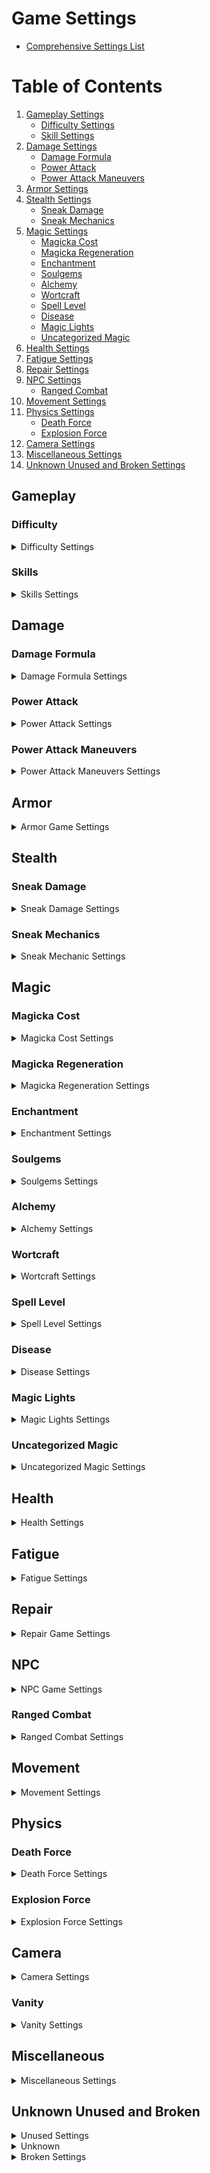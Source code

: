 # Game Settings

* [Comprehensive Settings List](https://cs.uesp.net/wiki/Comprehensive_Settings_List)

# Table of Contents

1. [Gameplay Settings](#Gameplay)
	* [Difficulty Settings](#Difficulty)
	* [Skill Settings](#Skills)
2. [Damage Settings](#Damage)
	* [Damage Formula](#Damage-Formula)
	* [Power Attack](#Power-Attack)
	* [Power Attack Maneuvers](#Power-Attack-Maneuvers)
3. [Armor Settings](#Armor)
4. [Stealth Settings](#Stealth)
	* [Sneak Damage](#Sneak-Damage)
	* [Sneak Mechanics](#Sneak-Mechanics)
5. [Magic Settings](#Magic)
	* [Magicka Cost](#Magicka-Cost)
	* [Magicka Regeneration](#Magicka-Regeneration)
	* [Enchantment](#Enchantment)
	* [Soulgems](#Soulgems)
	* [Alchemy](#Alchemy)
	* [Wortcraft](#Wortcraft)
	* [Spell Level](#Spell-Level)
	* [Disease](#Disease)
	* [Magic Lights](#Magic-Lights)
	* [Uncategorized Magic](#Uncategorized-Magic)
7. [Health Settings](#Health)
8. [Fatigue Settings](#Fatigue)
9. [Repair Settings](#Repair)
10. [NPC Settings](#NPC)
	* [Ranged Combat](#Ranged-Combat)
11. [Movement Settings](#Movement)
12. [Physics Settings](#Physics)
	* [Death Force](#Death-Force)
	* [Explosion Force](#Explosion-Force)
13. [Camera Settings](#Camera)
14. [Miscellaneous Settings](#Miscellaneous)
15. [Unknown Unused and Broken Settings](#Unknown-Unused-and-Broken)
	

## Gameplay

### Difficulty

<details>
<Summary>Difficulty Settings</Summary>

1. fDifficultyDamageMultiplier
	* Default: 5.00
	* Description: Difficulty affects how much damage the player does in combat, and how much damage they receive. Damage of all types is affected by Difficulty. 
	* This multiplier is the maximum amount the damage the player can do when difficulty is set to Novice. It divides the amount of damage done to the player by the same value. 
	* Difficulty Settings can be made more subtle by lowering this value, and more extreme by raising it.
	* (Player will receive 1/5th normal damage and deal 5x normal damage on Novice) 
	* (Player will receive 1/3.5th normal damage and deal 3.5x normal damage on Apprentice)
	* (Player will receive 1x normal damage and deal 1x normal damage on Adept)
	* (Player will receive 3.5x normal damage and deal 1/3.5th normal damage on Apprentice)
	* (Player will receive 5x normal damage and deal 1/5th normal damage on Master.) 

2. fDifficultyDefaultValue
	* Default: 0.0
	* Description: The default difficulty value.

3. fDifficultyMaxValue
	* Default: 1.0
	* Description: The maximum difficulty value.

4. fDifficultyMinValue
	* Default: -1.0
	* Description: The minimum difficulty value.
	
</details>

### Skills

<details>
<Summary>Skills Settings</Summary>

1. fTrainingCostMult
	* Default: 10.0
	* Description: Modifies the cost of training. A higher value means higher training costs.

2. fSkillUseMinorMult
	* Default (OG): -1.0
	* Default (RE): 0.875
	* Description: 

</details>

## Damage

### Damage Formula

<details>
<Summary>Damage Formula Settings</summary>

[Complete Damage Formula](https://en.uesp.net/wiki/Oblivion:The_Complete_Damage_Formula#Modifiable_Settings)

1. fDamageSkillBase
	* Default: 0.20
	* Description: This value is used in the formula that determines the actual damage done by a weapon. This multiplier is used to determine the damage a weapon will do if the actor has a skill of zero. There are other factors that determine the actual damage done, such as strength, fatigue and fDamageSkillMult.

2. fDamageSkillMult
	* Default: 1.50
	* Description: This value is multiplied times the actor's skill as part of the calculation used to determine how much damage a weapon does in combat. Actors with a skill of 100 would get the full multiplier and actually do more damage than the weapon is rated for by default. Other factors in determining damage done by weapons are strength, fatigue and fDamageSkillBase.

3. fDamageStrengthBase
	* Default: 0.75
	* Description: Used to calculate the damage-multiplier received from attributes. 
	* For BLUNT and BLADE weapons the actor's current Strength is used
	* For MARKSMAN the actor's current agility is used. 
	* Both are capped at 100, meaning that fortifying your strength over 100 won't result in more damage.
	* Formula: fDamageStrengthBase + Attribute/100 x fDamageStrengthMult

4. fDamageStrengthMult
	* Default: 0.50
	* Description: Used to calculate the damage-multiplier received from attributes.
	* For BLUNT and BLADE weapons the actor's current Strength is used
	* For MARKSMAN the actor's current agility is used. 
	* Both are capped at 100, meaning that fortifying your strength over 100 won't result in more damage.
	* Formula: fDamageStrengthBase + Attribute/100 x fDamageStrengthMult

5. fDamageToArmorPercentage
	* Default: 9.0
	* Description: Determines how much damage armor receives when used in combat. Might also affect how much damage it receives from the damage armor spell, needs to be tested.

6. fDamageToWeaponPercentage
	* Default: 0.06
	* Description: Determines how much damage a weapon receives when used in combat.

7. fDamageWeaponConditionBase
	* Default: 0.50
	* Description: 
	* Description: Together with fDamageWeaponConditionMult this determines the amount of damage your weapon does based on it's current health.
	* Example:  Setting this value to 1 and fDamageWeaponConditionMult to 0 means that weapons will always deal the same amount of damage, regardless of health, up to the point of breaking.

8. fDamageWeaponConditionMult
	* Default: 0.50
	* Description: Together with fDamageWeaponConditionBase this determines the amount of damage your weapon does based on it's current health.
	* Example: Setting this value to 0 and fDamageWeaponConditionBase to 1 means that weapons will always deal the same amount of damage, regardless of health, up to the point of breaking.

9. fDamageWeaponMult
	* Default: 0.50
	* Description: Adjusting this value, alters all weapon damage proportionately.
	* This variable has no effect on spell damage.
	* Example: a value of 1.5 will triple the damage of all weapons, in the game. A sword with 10 damage, will become a 30 damage sword. The altered value will display correctly in the game text.

</details>

### Power Attack

<details>
<Summary>Power Attack Settings</summary>

1. fPowerAttackDelay
	* Default: 0.3000
	* Description: The amount of time the attack button must be held before a power attack will be executed, and also affects how long a power attack takes. 

</details>

### Power Attack Maneuvers

<details>
<Summary>Power Attack Maneuvers Settings</summary>

1. fDamagePowerAttackBackBonus
	* Default: 2.50
	* Description: For each of the power attack maneuvers, there is a damage multiplier. The damage normally done is multiplied by this game setting before being applied to the target. Damage is always a floating point value, so decimals are not rounded.

2. fDamagePowerAttackForwardBonus
	* Default: 2.50
	* Description: For each of the power attack maneuvers, there is a damage multiplier. The damage normally done is multiplied by this game setting before being applied to the target. Damage is always a floating point value, so decimals are not rounded.

3. fDamagePowerAttackSideBonus
	* Default: 2.50
	* Description: For each of the power attack maneuvers, there is a damage multiplier. The damage normally done is multiplied by this game setting before being applied to the target. Damage is always a floating point value, so decimals are not rounded.

4. fDamagePowerAttackStandBonus
	* Default: 3.00
	* Description: For each of the power attack maneuvers, there is a damage multiplier. The damage normally done is multiplied by this game setting before being applied to the target. Damage is always a floating point value, so decimals are not rounded.

5. fDamagePowerAttackBonus
	* Default: 2.50
	* Description: For each of the power attack maneuvers, there is a damage multiplier. The damage normally done is multiplied by this game setting before being applied to the target. Damage is always a floating point value, so decimals are not rounded.

</details>

## Armor

<details>
<Summary>Armor Game Settings</summary>

1. fMaxArmorRating
	* Default: 85.0
	* Description: Determines the maximum amount of armor. This decimal value is used to determine the maximum armor contribution of all equipped items and effects. The default is 85.00. Since armor rating is the percentage of damage withheld from the target, the best that any combination of armor can do is remove 85% of damage done. It would be potentially dangerous to let this value get too close to 100.

	* Fractional values are retained at all times. An actor's health is a floating point value, as are the weapon damage and armor rating. All calculations are made as floats. Every piece of armor contributes it's armor value directly to this value. Every % of shield and fire/shock/frost shield also adds 1 armor. A value of 0 removes the cap entirely (no limit to armor rating).

</details>

## Stealth

### Sneak Damage

<details>
<Summary>Sneak Damage Settings</summary>

1. fDamageSneakAttackMult
	* Default: 4.0
	* Description: Multiplies the base attack by this value before applying the damage to an enemy. It is activated when a player initiates an attack while in sneak mode, thus the "Sneak Attack x#" message when you perform a sneak attack on an enemy. This value is a base value for sneak attacks and is further modified by a character's sneak skill, weapon type (melee or ranged), attack direction (front, back, side, sleep), and attack type (normal or power). Each of these modifiers has its own setting.

</details>

### Sneak Mechanics

<details>
<Summary>Sneak Mechanic Settings</summary>

1. fDetectionTimerSetting
	* Default: 0.300
	* Description: This value represents how often in seconds an actor makes detection checks against all other actors within the max detection distance.

2. fDetectionSneakLightMod
	* Default: -5.000
	* Description: This value is added to the light level on a target during Detection calculations.

3. fDetectionNightEyeBonus
	* Default: 3.000
	* Description: Bonus multiplier to the light level on nearby actors during detection checks.

</details>

## Magic

### Magicka Cost

<details>
<Summary>Magicka Cost Settings</summary>

[Spell Cost](https://cs.uesp.net/wiki/Category:Spell_Cost)

1. fMagicCostScale
	* Default: 1.28
	* Description: Modifies how much spell magnitude affects Magicka cost.

2. fMagicAreaBaseCostMult
	* Default: 0.15
	* Description: Modifies how much spell Area affects Magicka cost.

3. fMagicDurMagBaseCostMult
	* Default: 0.1
	* Description: The spell's Effect Base Cost is multiplied by this value.	

4. fMagicRangeTargetCostMult
	* Default: 1.5
	* Description: If the spell is on Target, the total cost is multiplied by this.

5. fMagicCasterSkillCostBase
	* Default: 0.2
	* Description: The minimum value of skill factor.

6. fMagicCasterSkillCostMult
	* Default: 1.2
	* Description: The caster's effective skill (as a percentage) is multiplied by this value.

</details>

### Magicka Regeneration

<details>
<Summary>Magicka Regeneration Settings</summary>

1. fMagickaReturnBase
	* Default: 0.75
	* Description: Base value for magicka regeneration rate.
	* Formula: MagickaRegenRate = 0.01 	* (fMagickaReturnBase + fMagickaReturnMult 	* Willpower) 	* TotalMagicka

2. fMagickaReturnMult
	* Default: 0.020
	* Description: Multiplier used to calculate magicka regeneration rate.
	* Formula: MagickaRegenRate = 0.01 	* (fMagickaReturnBase + fMagickaReturnMult 	* Willpower) 	* TotalMagicka

</details>

### Enchantment

<details>
<Summary>Enchantment Settings</summary>

1. fMagicCEEnchantMagOffset
	* Default: 5.0
	* Description: Value added to constant enchantment magnitude.
	* Formula: Magnitude = (SoulGemNumber 	* Constant Effect Enchantment Factor 	* Base Cost) + fMagicCEEnchantMagOffset

2. fEnchantmentGoldMult
	* Default: 10.0
	* Description: Multiplier used to calculate the amount of gold to be paid for an enchantment.

3. fEnchantmentPointsMult
	* Default: 0.40
	* Description: Multiplier used to calculate the gold value added to an enchanted item. 
	* Formula: Max_Charge 	* fEnchantmentPointsMult + Cost_to_Use 	* fEnchantmentEffectPointsMult

4. fRechargeGoldMult
	* Default: 2.0
	* Description: Multiplier used to calculate the recharge cost for any enchanted item when taken to an enchanter service.
	* Formula: (Charge_Max-Charge_Current) 	* fRechargeGoldMult

</details>

### Soulgems

<details>
<Summary>Soulgems Settings</summary>

1. iSoulLevelValuePetty
	* Default: 150
	* Description: Charge Provided by Petty Soulgems

2. iSoulLevelValueLesser
	* Default: 300
	* Description: Charge Provided by Lesser Soulgems

3. iSoulLevelValueCommon
	* Default: 800
	* Description: Charge Provided by Common Soulgems

4. iSoulLevelValueGreater
	* Default: 1200
	* Description: Charge Provided by Greater Soulgems

5. iSoulLevelValueGrand
	* Default: 1600
	* Description: Charge Provided by Grand Soulgems

6. fEnchantPettyLimit
	* Default: 15.0
	* Description: The maximum calculated Enchantment value. I.E. the Magicka limit for a single strike on a weapon.

7. fEnchantLesserLimit
	* Default: 25.0
	* Description: The maximum calculated Enchantment value. I.E. the Magicka limit for a single strike on a weapon.

8. fEnchantCommonLimit
	* Default: 40.0
	* Description: The maximum calculated Enchantment value. I.E. the Magicka limit for a single strike on a weapon.

9. fEnchantGreaterLimit
	* Default: 60.0
	* Description: The maximum calculated Enchantment value. I.E. the Magicka limit for a single strike on a weapon.

10. fEnchantGrandLimit
	* Default: 85.0
	* Description: The maximum calculated Enchantment value. I.E. the Magicka limit for a single strike on a weapon.

</details>


### Alchemy

<details>
<Summary>Alchemy Settings</summary>

1. fPotionMortPestleMult
	* Default: 0.25
	* Description: Multipler used to calculate the Magnitude of Player made potions.

2. fPotionT1MagMult
	* Default: 2.5
	* Description: Multiplier used to calculate the Magnitude and Duration of any type 1 effects on all player made potions. Type 1 effects are those with both magnitude and duration (e.g. Damage Magicka). With other default game settings, increasing it will increase the strength and decrease the duration of the effect, and decreasing it will decrease the strength and increase duration.

3. fPotionGoldValueMult
	* Default: 0.45
	* Description: Multiplier used to caluclate the amount of gold Player made potions are worth. 

4. fPotionT1AleDurMult
	* Default: -0.0200
	* Description: Multiplier used to calculate the Duration of hostile type 1 effects on player made potions made with an Alembic. Type 1 effects are those with both magnitude and duration (e.g. Damage Magicka). Increasing it will decrease the strength of the effect, and decreasing it will increase the strength.

5. fPotionT1AleMagMult
	* Default: -0.0200
	* Description: Multiplier used to calculate the Duration of hostile type 1 effects on player made potions made with an Alembic. Type 1 effects are those with both magnitude and duration (e.g. Damage Magicka). Increasing it will decrease the strength of the effect, and decreasing it will increase the strength.

6. fPotionT1CalDurMult
	* Default: 0.0100
	* Description: This Setting has no effect on potion strength.

7. fPotionT1CalMagMult
	* Default: 0.0035
	* Description: Multiplier used to calculate the Magnitude and Duration of any type 1 effects on player made potions made with a Calcinator. Type 1 effects are those with both magnitude and duration (e.g. Damage Magicka). Increasing it will increase the strength of the potion, and decreasing it will decrease the strength.

8. fPotionT1RetDurMult
	* Default: 0.0100
	* Description: Multiplier used to calculate the Duration of beneficial type 1 effects on player made potions made with a Retort. Type 1 effects are those with both magnitude and duration (e.g. Restore Magicka). Increasing it will increase the strength of the effect, and decreasing it will decrease the strength.

9. fPotionT1RetMagMult
	* Default: 0.0050
	* Description: Multiplier used to calculate the Magnitude of beneficial type 1 effects on player made potions made with a Retort. Type 1 effects are those with both magnitude and duration (e.g. Restore Magicka). Increasing it will increase the strength of the effect, and decreasing it will decrease the strength.

10. fPotionT2AleDurMult
	* Default: -0.0200
	* Description: Multiplier used to calculate the Duration of hostile type 2 effects on player made potions made with an Alembic. Type 2 effects are those with no magnitude (e.g. Silence). Increasing it will decrease the strength of the effect, and decreasing it will increase the strength.

11. fPotionT2CalDurMult
	* Default: 0.0025
	* Description: Multiplier used to calculate the Duration of any type 2 effect on player made potions made with a Calcinator. Type 2 effects are those with no magnitude (e.g. Silence). Increasing it will increase the strength of the potion, and decreasing it will decrease the strength.

12. fPotionT2RetDurMult
	* Default: 0.0100
	* Description: Multiplier used to calculate the Duration of beneficial type 2 effects on player made potions made with a Retort. Type 2 effects are those with no magnitude (e.g. Silence). Increasing it will increase the strength of the effect, and decreasing it will decrease the strength.

13. fPotionT3AleMagMult
	* Default: -0.0200
	* Description: There are no such effects in Vanilla Oblivion. Multiplier used to calculate the Magnitude of hostile type 3 effects on player made potions (but not a poison) made with an Alembic. Type 3 effects are those with no duration. Increasing it will decrease the strength of the effect, and decreasing it will increase the strength.

14. fPotionT3CalMagMult
	* Default: 0.0030
	* Description: Multipler used to calculate the Magnitude of any type 3 effect on player made potions made with a Calcinator. Type 3 effects are those with no duration (e.g. Dispel). Increasing it will increase the strength of the potion, and decreasing it will decrease the strength.

15. fPotionT3RetMagMult
	* Default: 0.0050
	* Description: Multiplier used to calculate the Magnitude of beneficial type 3 effects on player made potions made with a Retort. Type 3 effects are those with no duration (e.g. Dispel). Increasing it will increase the strength of the effect, and decreasing it will decrease the strength.

iMagicMaxPotionsJourneyman
	* Default (RE): 6

iMagicMaxPotionsExpert
	* Default (RE): 6

iMagicMaxPotionsMaster
	* Default (RE): 10

</details>

### Wortcraft

<details>
<Summary>Wortcraft Settings</summary>

1. fWortAlchMult
	* Default: 1.0
	* Description: When using wortcraft, the player's Alchemy is multiplied by this setting, then divided by 5. (Divisor possibly controlled by another setting?) The wortcraft effect is calculated as a potion created by an alchemist with the resulting skill and no equipment bonuses.
	
2. fWortcraftFatigueMag
	* Default: 5.0
	* Description: When an ingredient with the Food property is eaten, the normal wortcraft calculation is skipped and it instead produces an effect with a duration of 1 second and magnitude equal to this setting. (Don't be confused by the name: most food has the Restore Fatigue effect, but this setting affects all food, and non-food Restore Fatigue ingredients are not affected.) Note: Setting the duration of the ingredient effect to zero appears to double the resulting magnitude. Bread, for example, has its Restore Fatigue effect duration set to 0, unlike the majority of ingredients. It restores 10 fatigue instead of 5.

</details>
	
### Spell Level

<details>
<Summary>Spell Level Settings</summary>

1. fMagicSpellLevelApprenticeMin
	* Default: 25.5
	* Description: These values are the base spell costs that separate spells into mastery tiers. Any spell whose base cost is greater than a particular threshold yet below the next threshold is considered to be of a particular tier.

2. fMagicSpellLevelJourneymanMin
	* Default: 62.5
	* Description: These values are the base spell costs that separate spells into mastery tiers. Any spell whose base cost is greater than a particular threshold yet below the next threshold is considered to be of a particular tier.

3. fMagicSpellLevelExpertMin
	* Default: 149.5
	* Description: These values are the base spell costs that separate spells into mastery tiers. Any spell whose base cost is greater than a particular threshold yet below the next threshold is considered to be of a particular tier.

4. fMagicSpellLevelMasterMin
	* Default: 399.5
	* Description: These values are the base spell costs that separate spells into mastery tiers. Any spell whose base cost is greater than a particular threshold yet below the next threshold is considered to be of a particular tier.

</details>

### Disease

<details>
<Summary>Disease Settings</summary>

1. fMagicDiseaseTransferBase
	* Default: 0.0
	* Description: The base chance that an actor will contract a disease when struck by an infected attacker. Increasing this value allows actors with 100% disease resistance to contract diseases; decreasing it gives 100% protection against disease to actors with less than 100 disease resistance.

2. fMagicDiseaseTransferMult
	* Default: 0.250
	* Description: This value is multiplied by an actor's Resist Disease attribute to determine the chance that the actor will contract a disease when struck by an infected attacker.

3. fMagicSunDamageSunHiddenScale
	* Default: 0.20
	* Description: Modifer used in the calculation of taking damage from the sun. This setting reduces damage to the character should the direct rays of sun be hidden behind terrain or clouds.

4. fMagicSunDamageWaterScale
	* Default: 0.20
	* Description: Used in the calculation for taking damage from the sun. This setting will reduce sun damage for being submerged under water.

</details>

### Magic Lights

<details>
<Summary>Magic Lights Settings</summary>


1. fMagicLightForwardOffset
	* Default: 22.0
	* Description: When casting a light spell, this is the distance in front of the player that the center of the light will be placed.

2. fMagicLightHeightOffset
	* Default: -96.0
	* Description: When casting a light spell, this is the height distance above the player that the center of the light will be placed.

3. fMagicNightEyeAmbient
	* Default: 0.75
	* Description: Affects Magic Night-Eye brightness. Higher value means brighter view.

</details>

### Uncategorized Magic

<details>
<Summary>Uncategorized Magic Settings</summary>

1. fMagicFatigueDrainBase
	* Default: 1.0
	* Description: Used with fMagicFatigueDrainMult to determine the effect of fatigue on spell effectiveness. By default, fatigue has no effect on spellcasting.
	* Formula: spell effectiveness penalty = 1 - fMagicFatigueDrainBase - fMagicFatigueDrainMult x (fatigue / maximum fatigue)

2. fMagicFatigueDrainMult
	* Default: 0.0
	* Description: Used with fMagicFatigueDrainBase to determine the effect of fatigue on spell effectiveness. By default, fatigue has no effect on spellcasting.
	* Formula: spell effectiveness penalty = 1 - fMagicFatigueDrainBase - fMagicFatigueDrainMult x (fatigue / maximum fatigue)

3. fMagicLevelMagnitudeMult
	* Default: 0.250
	* Description: Multiplier for level-based magic effects like Turn Undead, Frenzy, Calm, Command etc. This is the reason why you can't create any spells with a level-magnitude over 25. The maximum magnitude of any spell that is created by spellmaking is limited to 100. This multiplier will turn 100 into 25. Change the value to 1 to allow the creation of level-based spell to effect target's up to level 100. Changing it will alter every existing spell/enchantment.

4. fMagicUnitsPerFoot
	* Default: 22.0
	* Description: Oblivion uses a coordinate system with 'units' as the base form of measurement. When calculating areas of effect, Oblivion uses fMagicUnitsPerFoot to convert the 'feet' attribute of the area of effect into the equivalent units. The default value is 22.0000.

</details>

## Health

<details>
<summary>Health Settings</Summary>

[Health](https://cs.uesp.net/wiki/Health)

1. fPCBaseHealthMult
	* Default: 2.0
	* Description: Affects the health of the player at the start of the game. Value is multiplied by the player's endurance to calculate starting health. Has no effect on health when the player levels up unless the player gains Endurance that level, in which case the player's base health will be recalculated according to this setting.
	* Formula: Endurance * fPCBaseHealthMult * fStatsHealthStartMult
	
2. fStatsHealthStartMult 
	* Default: 1.0
	* Description: Multiplier used in the Base Health calculation
	* Formula: Endurance * fPCBaseHealthMult * fStatsHealthStartMult

1. fStatsHealthLevelMult
	* Default: 0.1
	* Description: The number by which the player's endurance is multiplied to calculate the amount of health to be added when the character levels up. The value produced is rounded down to the nearest whole number. If this value is set to 0.0, character health will be based directly on endurance, with no level bonuses. This only affects the player.
	* Formula: Endurance * fStatsHealthLevelMult

</details>

## Fatigue

<details>
<summary>Fatigue Settings</Summary>

[Fatigue Game Settings](https://cs.uesp.net/wiki/Fatigue_Game_Settings)

1. fFatigueBase
	* Default: 1.0
	* Description: Base impact of low fatigue

2. fFatigueMult
	* Default: 0.5
	* Description: Multiplier for impact of low fatigue

3. fFatigueReturnBase
	* Default: 10.0
	* Description: Base fatigue regenerated per second

4. fFatigueReturnMult
	* Default: 0.0
	* Description: Fatigue regenerated per second endurance multiplier

5. fFatigueRunBase
	* Default: 8.0
	* Description: Fatigue burned per second when running

6. fFatigueRunMult
	* Default: 0.0
	* Description: Fatigue burned per second when running encumberance multiplier

7. fFatigueJumpBase
	* Default (OG): 30.0
	* Default (RE): 14.0
	* Description: Fatigue burned by jumping

8. fFatigueJumpMult
	* Default: 0.0
	* Description: Fatigue burned by jumping encumberance multiplier

9. fFatigueCastBase
	* Default: 1.0
	* Description: Fatigue burned by spell casting

10. fFatigueCastMult
	* Default: 0.0
	* Description: Fatigue burned by spell casting multiplier, depended on the magic cost for the spell.

11. fFatigueAttackWeaponBase
	* Default: 7.0
	* Description: Fatigue burned by attack

12. fFatigueAttackWeaponMult
	* Default: 0.1
	* Description: Fatigue burned by attack weapon weight multiplier

13. fFatigueBlockBase
	* Default: 0.0
	* Description: Fatigue burned by block base

14. fFatigueBlockMult
	* Default: 1.0
	* Description: Fatigue burned by block skill/100 multiplier

15. fFatigueBlockSkillBase
	* Default: 20.0
	* Description: Fatigue burned by block base

16. fFatigueBlockSkillMult
	* Default: 0.0
	* Description: Fatigue burned by block skill multiplier

17. fPowerAttackFatiguePenalty
	* Default: 5.0
	* Description: Fatigue burned by a power attack multiplier

18. fMarksmanFatigueBurnPerSecond
	* Default: 15.0
	* Description: Fatigue burned per second when bow drawn by novice marksman

19. fMarksmanFatigueBurnPerShot
	* Default: 5.0
	* Description: Fatigue burned per shot (by novice marksman???)

20. iMarksmanFatigueBurnPerSecondSkill
	* Default: 20
	* Description: Unknown. Does not define max skill below which fMarksmanFatigueBurnPerSecond takes affect.

21. fPerkJumpFatigueExpertMult
	* Default: 0.5
	* Description: Acrobatics Perk multiplier for fatigue burn when jumping

22. fPerkAthleticsNoviceFatigueMult
	* Default: 1.0000
	* Description: Applies when actor's Athletics skill is less than iSkillApprenticeMin.

23. fPerkAthleticsApprenticeFatigueMult
	* Default: 0.7500
	* Description: Applies when actor's Athletics skill ranges from iSkillApprenticeMin to iSkillJourneymanMin.

24. fPerkAthleticsJourneymanFatigueMult
	* Default: 0.5000
	* Description: Applies when actor's Athletics skill ranges from iSkillJourneymanMin to iSkillExpertMin.

25. fPerkAthleticsExpertFatigueMult
	* Default: 0.2500
	* Description: Applies when actor's Athletics skill ranges from iSkillExpertMin to iSkillMasterMin.

26. fPerkAthleticsMasterFatigueMult
	* Default: 0.0000
	* Description: Applies when actor's Athletics skill is greater than or equal to iSkillMasterMin.

</details>

## Repair

<details>
<summary>Repair Game Settings</Summary>

1. fRepairArmorerBase
	* Default: 0.0
	* Description: Determines base amount of health repaired per swing of repair hammer.
	* Formula: fRepairArmorerBase + (Armorer skill * fRepairArmorerMult) + (Strength * fRepairStrengthMult)
	
2. fRepairArmorerMult
	* Default: 1.0
	* Description: Determines base amount of health repaired per swing of repair hammer.
	* Formula: fRepairArmorerBase + (Armorer skill * fRepairArmorerMult) + (Strength * fRepairStrengthMult)
	
3. fRepairStrengthMult
	* Default: 0.1
	* Description: Determines base amount of health repaired per swing of repair hammer.
	* Formula: fRepairArmorerBase + (Armorer skill * fRepairArmorerMult) + (Strength * fRepairStrengthMult)
	
4. fRepairCostMult
	* Default: 0.90
	* Description: Multiplier used to calculate the cost of repair when paying a smith or other NPC for repairs.
	
5. fRepairSkillBreakBase
	* Default: 30.0
	* Description: Controls base break chance for repair hammers. Is used with fRepairSkillBreakMult to get the final formula.
	* Formula: Not known.
	
6. fRepairSkillBreakMult
	* Default: -0.200
	* Description: Controls base break chance for repair hammers. Is used with fRepairSkillBreakBase to get the final formula. This setting decreases the break chance, so should always be a zero or negative number unless you want hammers to break more often than at 0 skill.
	* Formula: Not known.

</details>

## NPC

<details>
<Summary>NPC Game Settings</Summary>

1. fEnemyHealthBarTimer
	* Default: 2.5
	* Description: This is a measure of the amount of time in seconds that the health bar of an enemy displays after the cursor moves away.

2. fEssentialDeathTime
	* Default: 10.0
	* Description: The time that an NPC marked essential will remain unconscious before getting back up.

3. fEssentialHealthPercentReGain
	* Default: 0.30
	* Description: The percent of maximum health an essential NPC will have remaining upon recovery.

4. fMinDistanceUseHorse
	* Default: 10000.00
	* Description: When told to go to a point farther away than this distance, an NPC will use a horse if one is available. Any point closer than this distance, and they will simply walk.

5. fFleeDistanceExterior
	* Default: 2000.00
	* Description: Controls how far away an actor (NPC, creature) will run when it flees. Once the actor reaches this distance it will stop fleeing and, usually, just stand there. If you close the distance the actor will continue to flee to this maximum distance.

6. fFleeDistanceInterior
	* Default: 300.00
	* Description: Controls how far away an actor (NPC, creature) will run when it flees. Once the actor reaches this distance it will stop fleeing and, usually, just stand there. If you close the distance the actor will continue to flee to this maximum distance.

7. fDistanceExteriorReactCombat
	* Default: 600.00
	* Description: The distance at which a hostile actor (NPC, creature) will attack, assuming the actor has detected the player.

8. fDistanceInteriorReactCombat
	* Default: 300.00
	* Description: The distance at which a hostile actor (NPC, creature) will attack, assuming the actor has detected the player.

</details>

### Ranged Combat

<details>
<Summary>Ranged Combat Settings</Summary>

1. fArrowOptimalDistance
	* Default: 1000.0
	* Description: Preferred distance for firing this projectile type.Make sure it's always smaller than fMagicArrowOptimalDistance!	

2. fArrowMaxDistance
	* Default: 2000.00
	* Description: Maximum distance for firing this projectile type. Make sure it's always larger than fMagicArrowOptimalDistance!		

3. fMagicBallOptimalDistance
	* Default: 1000.0
	* Description: Preferred distance for firing this projectile type.Make sure it's always smaller than fMagicBallOptimalDistance!	

4. fMagicBallMaximumDistance
	* Default: 2000.00
	* Description: Maximum distance for firing this projectile type. Make sure it's always larger than fMagicBallOptimalDistance!	

5. fMagicBoltOptimalDistance
	* Default: 1000.0
	* Description: Preferred distance for firing this projectile type. Make sure it's always smaller than fMagicBoltOptimalDistance!	

6. fMagicBoltMaximumDistance
	* Default: 2000.00
	* Description: Maximum distance for firing this projectile type. Make sure it's always larger than fMagicBoltOptimalDistance!

7. fMagicFogOptimalDistance
	* Default: 1000.0
	* Description: Preferred distance for firing this projectile type. Make sure it's always smaller than fMagicFogOptimalDistance!	

8. fMagicFogMaximumDistance
	* Default: 2000.00
	* Description: Maximum distance for firing this projectile type. Make sure it's always larger than fMagicFogOptimalDistance!

9. fMagicSprayOptimalDistance
	* Default: 500.0
	* Description: Preferred distance for firing this projectile type. Make sure it's always smaller than fMagicSprayOptimalDistance!	

10. fMagicSprayMaximumDistance
	* Default: 1000.00
	* Description: Maximum distance for firing this projectile type. Make sure it's always larger than fMagicSprayOptimalDistance!

11. fMagicProjectileBaseSpeed
	* Default: 1000.00
	* Description: This is the base speed that spell projectile (ball form) will travel.

12. fMagicProjectileMaxDistance
	* Default: 10000.00
	* Description: Maximum distance that the spell projectiles will travel if they do not make contact with a surface or object.

</details>

## Movement

<details>
<Summary>Movement Settings</Summary>

1. fMoveCharWalkMin
	* Default: 90.0
	* Description: Minimum base walking speed

2. fMoveCharWalkMax
	* Default: 130.0
	* Description: Maximum base walking speed

3. fMoveCreatureWalkMin
	* Default: 5.0
	* Description: Minimum base walking speed for creatures

4. fMoveCreatureWalkMax
	* Default: 300.0
	* Description: Maximum base walking speed for creatures

5. fMoveEncumEffect
	* Default: 0.4
	* Description: Worn armor/weapons encuberence affect with weapon ready

6. fMoveEncumEffectNoWea
	* Default: 0.3
	* Description: Worn armor/weapons encuberence affect without weapon ready

7. fMoveWeightMin
	* Default: 0.0
	* Description: Movement encumberance minimum worn weight

8. fMoveWeightMax
	* Default: 150.0
	* Description: Movement encumberance maximum worn weight

9. fMoveNoWeaponMult
	* Default: 1.1
	* Description: Speed multiplier without weapon ready

10. fMoveRunMult
	* Default: 3.0
	* Description: Speed multiplier for being in run mode

11. fMoveRunAthleticsMult
	* Default: 1.0
	* Description: Speed multiplier for athletics when in run mode

12. fMoveSneakMult
	* Default: 0.6
	* Description: Speed multiplier for being in sneak mode

13. fPerkHeavyArmorExpertSpeedMult
	* Default: 0.5
	* Description: Perk worn heavy armor weight multiplier??? (Initial value of 0.5 reduces worn armor weight by half)

14. fPerkHeavyArmorMasterSpeedMult
	* Default: 0.0
	* Description: Perk worn heavy armor weight multiplier, replacing above??? (Initial value of 0 reduces worn armor weight to 0)

15. fPerkHeavyArmorSinkGravityMult
	* Default: 15.0
	* Description: Unknown impact perk

16. fPerkLightArmorExpertSpeedMult
	* Default: 0.0
	* Description: Perk worn light armor weight multiplier??? (Initial value of 0 reduces worn armor weight to 0)

17. fArmorWeightLightMaxMod
	* Default: 0.6
	* Description: Unknown impact setting

18. fMoveSwimWalkBase
	* Default: 0.5
	* Description: Unknown impact setting

19. fMoveSwimWalkAthleticsMult
	* Default: 0.02
	* Description: Unknown impact setting

20. fMoveSwimRunBase
	* Default: 0.5
	* Description: Unknown impact setting

21. fMoveSwimRunAthleticsMult
	* Default: 0.1
	* Description: Unknown impact setting

22. fSubmergedMaxSpeed
	* Default: 2.0
	* Description: Unknown impact setting

23. fMoveMinFlySpeed
	* Default: 5.0
	* Description: Minimum flying speed

24. fMoveMaxFlySpeed
	* Default: 300.0
	* Description: Maximum flying speed

</details>

## Physics

### Death Force

<details>
<summary>Death Force Settings</summary>

1. fDeathForceForceMin
	* Default: 35.0
	* Description: This, along with fDeathForceForceMax, determines how much force is allowed when someone dies.

2. fDeathForceForceMax
	* Default: 85.0
	* Description: This, along with fDeathForceForceMin, determines how much force is allowed when someone dies.

</details>

### Explosion Force

<details>
<summary>Explosion Force Settings</summary>

1. fMagicExplosionPowerMax
	* Default: 100.00
	* Description: This value has to do with the maximum "kick" an explosion of magic uses. This is how far an actor of any type will be moved by magic. This seems to only affect actors that are dead or paralyzed. This also seems to affect movable in-game items, however they accelerate at a much greater distance and speed, so weight must be a factor too. This value is used as a maximum upper end if the game calculates a higher value. (My value is 128.000 which seems to be more than sufficient.)

2. fMagicExplosionPowerMin
	* Default: 0.0
	* Description: Like fMagicExplosionPowerMax, this value seems to deal with the minimum force applied to an actor with magic. The game will use this absolute minimum if a calculated value falls below this range.

3. fMagicExplosionPowerMult
	* Default: 0.40
	* Description: This setting is likely part of a formula the game uses to determine what "kick" a magic bolt or explosion has. The formula appears to be based on: The damage the spell does, the area of the spell, this value, and the weight of the object. This only seems to work when the target is paralyzed, dead, or a moveable object.

</details>

## Camera

<details>
<summary>Camera Settings</summary>

</details>

### Vanity

<details>
<summary>Vanity Settings</summary>

1. fVanityModeWheelMult
	* Default: 0.1000
	* Description: This value changes the multiplier that determines the speed your camera zooms in and out of Vanity Mode (or 3rd person). Increasing or decreasing the value will increase or decrease the distance traveled by one click of the scroll wheel.
	
2. fVanityModeWheelMax
	* Default: 600.0
	* Description: This is the maximum distance from the camera to the center of the player while in Vanity Mode. Distance is based on the Coordinate in the game, same on all 3 axis. Increasing the number should allow you to have the camera further than normal.
	
3. fVanityModeWheelMin
	* Default: 30.00
	* Description: This is the minimum distance from the player the camera can be set when you are in Vanity Mode. Distance is the value according to the coordinate system in the game, on all 3 Axis. Since the height of the player is more than 30, the minimum Z distance clips through the player.
	
4. fVanityModeXMult
	* Default: 30.00
	* Description: Refers to the multiplier that controls of the speed you move the camera on the X axis (The speed that the camera spins around your character while in Vanity Mode, not the same as the X axis for the Coordinate system on the map). Increasing or decreasing the multiplier will increase or decrease the distance traveled by the camera as it spins around your character.
	
5. fVanityModeYMult
	* Default: 10.00
	* Description: This setting controls the multiplier for the Y axis (Y axis meaning going up and over your character, not the same Y axis as the coordinate system on the map). Increasing or decreasing this number will increase or decrease the distance traveled by the camera while in Vanity Mode.
	
6. fVanityModeDelay
	* Default: 0.50
	* Description: This setting changes the delay period between going from 3rd person to Vanity Mode. In particular, it determines how long you hold down "R" before you make the switch. If you set it to zero, when you are in first person mode, and you press R, you will go straight to Vanity Mode, instead of 3rd person. You can still go into third person mode via the scroll wheel, but you can't use "R" for 3rd person mode once this has been set to zero.


#### Unknown Vanity Settings

1. fVanityModeAutoDelay
	* Default: 120.0
	* Description: Seemingly changes nothing
	
2. fVanityModeAutoXSpeed
3. fVanityModeAutoYDegrees
4. fVanityModeAutoYSpeed
5. fVanityModeForceDefault
6. fVanityModeWheelDeadMin
7. fVanityModeWheelDefault

</details>

## Miscellaneous

<details>
<summary>Miscellaneous Settings</summary>

1. fRemoveExcessiveDeadTime
	* Default: 10.0
	* Description: The amount of time between checks to iRemoveExcessDeadCount. Used to remove excess corpses during periods of heavy combat between many actors, to increase performance.

2. iRemoveExcessDeadCount
	* Default: 15
	* Description: The maximum number of dead bodies allowed in the loaded area before they fade out (dissapear).

3. fRemoveExcessiveComplexDeadTime
	* Default: 2.5
	* Description: The amount of time between checks to iRemoveExcessDeadComplexCount when SetSceneIsComplex is used. Used to remove excess corpses during periods of heavy combat between many actors, to increase performance.

4. iRemoveExcessDeadComplexCount
	* Default: 3
	* Description: The maximum number of dead bodies allowed in the loaded area before they fade out (dissapear) if the SetSceneIsComplex scripting function is used.

</details>

## Unknown Unused and Broken

<details>
<summary>Unused Settings</summary>

1. fDemandMult
2. fDemandBase


</details>

<details>
<summary>Unknown</summary>

3. fEnchantmentEffectPointsMult
	* Default: 0.40
	* Description: ?

4. fMagicEnchantmentChargeBase
	* Default: 0.0
	* Description:  ?

5. fMagicEnchantmentChargeMult
	* Default: 1.0
	* Description: ?

6. fMagicEnchantmentDrainBase
	* Default: 0.0
	* Description: ?

7. fMagicEnchantmentDrainMult
	* Default: 0.25
	* Description: ?

8. fMagicDefaultCEEnchantFactor
	* Default: 1.0
	* Description: ?

9. fMagicDefaultCEBarterFactor
	* Default: 1.0
	* Description: ?

Sun Damage Settings

1. fMagicSunDamageBaseDamage
2. fMagicSunDamageMinWeather
3. fMagicSunDamagePainInitialDelay
4. fMagicSunDamagePainTimer
5. fMagicSunDamageScreenGlowMult
6. fMagicSunDamageScreenGlowRateDown
7. fMagicSunDamageScreenGlowRateUp

</details>

<details>
<summary>Broken Settings</summary>

1. fDefaultNoticeTextDisplayTime
	* Description: Presumably should set the default time for which a message is displayed on screen, but apparently does not work. This at least is consistent with DisplaySeconds argument for message, which also does not work.

</details>